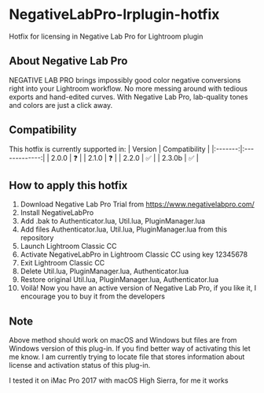 # NegativeLabPro-lrplugin-hotfix
Hotfix for licensing in Negative Lab Pro for Lightroom plugin

## About Negative Lab Pro
NEGATIVE LAB PRO brings impossibly good color negative conversions right into your Lightroom workflow. No more messing around with tedious exports and hand-edited curves. With Negative Lab Pro, lab-quality tones and colors are just a click away.

## Compatibility 
This hotfix is currently supported in:
| Version | Compatibility |
|:-------:|:-------------:|
|  2.0.0  |       ❓       |
|  2.1.0  |       ❓       |
|  2.2.0  |       ✅       |
|  2.3.0b |       ✅       |

## How to apply this hotfix
1. Download Negative Lab Pro Trial from https://www.negativelabpro.com/
2. Install NegativeLabPro
3. Add .bak to Authenticator.lua, Util.lua, PluginManager.lua
4. Add files Authenticator.lua, Util.lua, PluginManager.lua from this repository
5. Launch Lightroom Classic CC
6. Activate NegativeLabPro in Lightroom Classic CC using key 12345678
7. Exit Lightroom Classic CC
8. Delete Util.lua, PluginManager.lua, Authenticator.lua
9. Restore original Util.lua, PluginManager.lua, Authenticator.lua
10. Voilà! Now you have an active version of Negative Lab Pro, if you like it, I encourage you to buy it from the developers

## Note
Above method should work on macOS and Windows but files are from Windows version of this plug-in. If you find better way of activating this let me know. I am currently trying to locate file that stores information about license and activation status of this plug-in.

I tested it on iMac Pro 2017 with macOS High Sierra, for me it works
